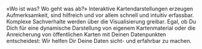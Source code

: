 «Wo ist was? Wo geht was ab?» Interaktive Kartendarstellungen erzeugen Aufmerksamkeit, sind hilfreich und vor allem schnell und intuitiv erfassbar. Komplexe Sachverhalte werden über die Visualisierung greibar. Egal, ob Du Dich für eine dynamische Darstellung von eigenem Kartenmaterial oder die Anreicherung von öffentlichen Karten mit Deinen Datenpunkten entscheidest: Wir helfen Dir Deine Daten sicht- und erfahrbar zu machen.